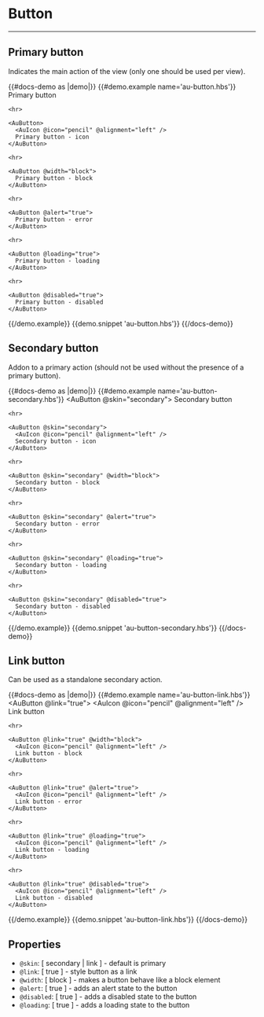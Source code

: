 # Button

---

## Primary button

Indicates the main action of the view (only one should be used per view).

{{#docs-demo as |demo|}}
  {{#demo.example name='au-button.hbs'}}
    <AuButton>
      Primary button
    </AuButton>

    <hr>

    <AuButton>
      <AuIcon @icon="pencil" @alignment="left" />
      Primary button - icon
    </AuButton>

    <hr>

    <AuButton @width="block">
      Primary button - block
    </AuButton>

    <hr>

    <AuButton @alert="true">
      Primary button - error
    </AuButton>

    <hr>

    <AuButton @loading="true">
      Primary button - loading
    </AuButton>

    <hr>

    <AuButton @disabled="true">
      Primary button - disabled
    </AuButton>
  {{/demo.example}}
  {{demo.snippet 'au-button.hbs'}}
{{/docs-demo}}

## Secondary button

Addon to a primary action (should not be used without the presence of a primary button).

{{#docs-demo as |demo|}}
  {{#demo.example name='au-button-secondary.hbs'}}
    <AuButton @skin="secondary">
      Secondary button
    </AuButton>

    <hr>

    <AuButton @skin="secondary">
      <AuIcon @icon="pencil" @alignment="left" />
      Secondary button - icon
    </AuButton>

    <hr>

    <AuButton @skin="secondary" @width="block">
      Secondary button - block
    </AuButton>

    <hr>

    <AuButton @skin="secondary" @alert="true">
      Secondary button - error
    </AuButton>

    <hr>

    <AuButton @skin="secondary" @loading="true">
      Secondary button - loading
    </AuButton>

    <hr>

    <AuButton @skin="secondary" @disabled="true">
      Secondary button - disabled
    </AuButton>
  {{/demo.example}}
  {{demo.snippet 'au-button-secondary.hbs'}}
{{/docs-demo}}

## Link button

Can be used as a standalone secondary action.

{{#docs-demo as |demo|}}
  {{#demo.example name='au-button-link.hbs'}}
    <AuButton @link="true">
      <AuIcon @icon="pencil" @alignment="left" />
      Link button
    </AuButton>

    <hr>

    <AuButton @link="true" @width="block">
      <AuIcon @icon="pencil" @alignment="left" />
      Link button - block
    </AuButton>

    <hr>

    <AuButton @link="true" @alert="true">
      <AuIcon @icon="pencil" @alignment="left" />
      Link button - error
    </AuButton>

    <hr>

    <AuButton @link="true" @loading="true">
      <AuIcon @icon="pencil" @alignment="left" />
      Link button - loading
    </AuButton>

    <hr>

    <AuButton @link="true" @disabled="true">
      <AuIcon @icon="pencil" @alignment="left" />
      Link button - disabled
    </AuButton>
  {{/demo.example}}
  {{demo.snippet 'au-button-link.hbs'}}
{{/docs-demo}}

## Properties
- `@skin`: [ secondary | link ] - default is primary
- `@link`: [ true ] - style button as a link
- `@width`: [ block ] - makes a button behave like a block element
- `@alert`: [ true ] - adds an alert state to the button
- `@disabled`: [ true ] - adds a disabled state to the button
- `@loading`: [ true ] - adds a loading state to the button
